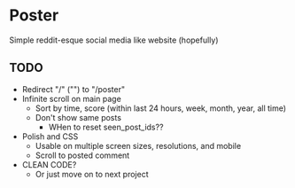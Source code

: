 # Poster

Simple reddit-esque social media like website (hopefully)

## TODO

- Redirect "/" ("") to "/poster"
- Infinite scroll on main page
    - Sort by time, score (within last 24 hours, week, month, year, all time)
    - Don't show same posts
        - WHen to reset seen_post_ids??
- Polish and CSS
    - Usable on multiple screen sizes, resolutions, and mobile
    - Scroll to posted comment
- CLEAN CODE?
    - Or just move on to next project
